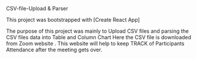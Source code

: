 CSV-file-Upload & Parser

This project was bootstrapped with [Create React App]

The purpose of this project was mainly to Upload CSV files and parsing the CSV files data into Table and Column Chart
Here the CSV file is downloaded from Zoom website .
This website will help to keep TRACK of Participants Attendance after the meeting gets over.

